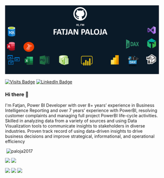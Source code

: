 
![Fatjan GitHub Banner](https://github.com/Paloja2017/Paloja2017/blob/main/My%20Banner.PNG)

[![Visits Badge](https://badges.pufler.dev/visits/Paloja2017/Paloja2017)](https:Paloja2017)
[![LinkedIn Badge](https://img.shields.io/badge/LinkedIn-Profile-informational?style=flat&logo=linkedin&logoColor=white&color=0D76A8)](https://www.linkedin.com/in/fatjan-paloja/)


### Hi there 👋

I'm Fatjan, Power BI Developer with over 8+ years’ experience in Business Intelligence Reporting and over 7 years’ experience with PowerBI, resolving customer complaints and managing full project PowerBI life-cycle activities. Skilled in analyzing data from a variety of sources and using Data Visualization tools to communicate insights to stakeholders in diverse industries. Proven track record of using data-driven insights to drive business decisions and improve strategical, informational, and operational efficiency

<p>&nbsp;<img align="center" src="https://github-readme-stats.vercel.app/api?username=paloja2017&show_icons=true&line_height=27&count_private=true&title_color=ffffff&text_color=c9cacc&icon_color=4AB097&bg_color=1A2B34" alt="paloja2017" /></p>


[](https://img.shields.io/badge/Code-Angular-informational?style=flat=angular&logoColor=white&color=4AB197)
![](https://img.shields.io/badge/Code-Ionic-informational?style=flat=ionic&logoColor=white&color=4AB197)
![](https://img.shields.io/badge/Code-React-informational?style=flat=react&logoColor=white&color=4AB197)




[](https://img.shields.io/badge/Style-CSS-informational?style=flat=css3&logoColor=white&color=4AB197)
![](https://img.shields.io/badge/Style-Tailwind-informational?style=flat=Tailwind-CSS&logoColor=white&color=4AB197)
![](https://img.shields.io/badge/Style-Sass-informational?style=flat=Sass&logoColor=white&color=4AB197)
![](https://img.shields.io/badge/Style-Stylus-informational?style=flat=Stylus&logoColor=white&color=4AB197)





